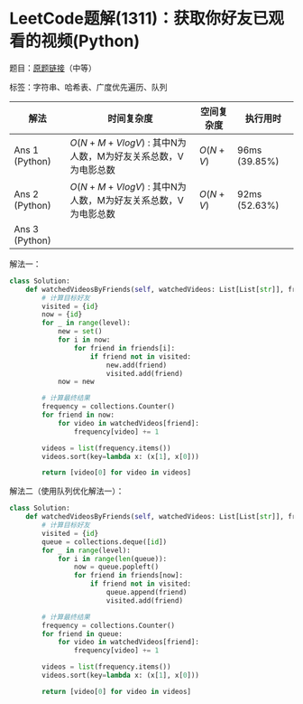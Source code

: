 # LeetCode题解(1311)：获取你好友已观看的视频(Python)

题目：[原题链接](https://leetcode-cn.com/problems/get-watched-videos-by-your-friends/)（中等）

标签：字符串、哈希表、广度优先遍历、队列

| 解法           | 时间复杂度                                                 | 空间复杂度 | 执行用时      |
| -------------- | ---------------------------------------------------------- | ---------- | ------------- |
| Ans 1 (Python) | $O(N+M+VlogV)$ : 其中N为人数，M为好友关系总数，V为电影总数 | $O(N+V)$   | 96ms (39.85%) |
| Ans 2 (Python) | $O(N+M+VlogV)$ : 其中N为人数，M为好友关系总数，V为电影总数 | $O(N+V)$   | 92ms (52.63%) |
| Ans 3 (Python) |                                                            |            |               |

解法一：

```python
class Solution:
    def watchedVideosByFriends(self, watchedVideos: List[List[str]], friends: List[List[int]], id: int, level: int) -> List[str]:
        # 计算目标好友
        visited = {id}
        now = {id}
        for _ in range(level):
            new = set()
            for i in now:
                for friend in friends[i]:
                    if friend not in visited:
                        new.add(friend)
                        visited.add(friend)
            now = new

        # 计算最终结果
        frequency = collections.Counter()
        for friend in now:
            for video in watchedVideos[friend]:
                frequency[video] += 1

        videos = list(frequency.items())
        videos.sort(key=lambda x: (x[1], x[0]))

        return [video[0] for video in videos]
```

解法二（使用队列优化解法一）：

```python
class Solution:
    def watchedVideosByFriends(self, watchedVideos: List[List[str]], friends: List[List[int]], id: int, level: int) -> List[str]:
        # 计算目标好友
        visited = {id}
        queue = collections.deque([id])
        for _ in range(level):
            for i in range(len(queue)):
                now = queue.popleft()
                for friend in friends[now]:
                    if friend not in visited:
                        queue.append(friend)
                        visited.add(friend)

        # 计算最终结果
        frequency = collections.Counter()
        for friend in queue:
            for video in watchedVideos[friend]:
                frequency[video] += 1

        videos = list(frequency.items())
        videos.sort(key=lambda x: (x[1], x[0]))

        return [video[0] for video in videos]
```



